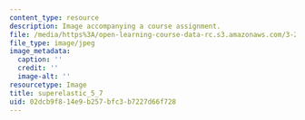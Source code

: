 ```yaml
---
content_type: resource
description: Image accompanying a course assignment.
file: /media/https%3A/open-learning-course-data-rc.s3.amazonaws.com/3-22-mechanical-behavior-of-materials-spring-2008/02dcb9f814e9b257bfc3b7227d66f728_superelastic_5_7.jpg
file_type: image/jpeg
image_metadata:
  caption: ''
  credit: ''
  image-alt: ''
resourcetype: Image
title: superelastic_5_7
uid: 02dcb9f8-14e9-b257-bfc3-b7227d66f728
---
```


